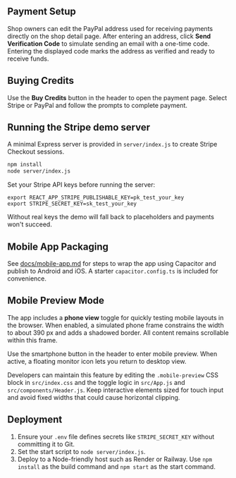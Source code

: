 ## Payment Setup

Shop owners can edit the PayPal address used for receiving payments directly on the shop detail page. After entering an address, click **Send Verification Code** to simulate sending an email with a one-time code. Entering the displayed code marks the address as verified and ready to receive funds.

## Buying Credits

Use the **Buy Credits** button in the header to open the payment page. Select Stripe or PayPal and follow the prompts to complete payment.

## Running the Stripe demo server

A minimal Express server is provided in `server/index.js` to create Stripe Checkout sessions.

```bash
npm install
node server/index.js
```

Set your Stripe API keys before running the server:

```
export REACT_APP_STRIPE_PUBLISHABLE_KEY=pk_test_your_key
export STRIPE_SECRET_KEY=sk_test_your_key
```

Without real keys the demo will fall back to placeholders and payments won't succeed.

## Mobile App Packaging

See [docs/mobile-app.md](docs/mobile-app.md) for steps to wrap the app using Capacitor and publish to Android and iOS. A starter `capacitor.config.ts` is included for convenience.

## Mobile Preview Mode

The app includes a **phone view** toggle for quickly testing mobile layouts in the browser. When enabled, a simulated phone frame constrains the width to about 390&nbsp;px and adds a shadowed border. All content remains scrollable within this frame.

Use the smartphone button in the header to enter mobile preview. When active, a floating monitor icon lets you return to desktop view.

Developers can maintain this feature by editing the `.mobile-preview` CSS block in `src/index.css` and the toggle logic in `src/App.js` and `src/components/Header.js`. Keep interactive elements sized for touch input and avoid fixed widths that could cause horizontal clipping.

## Deployment

1. Ensure your `.env` file defines secrets like `STRIPE_SECRET_KEY` without committing it to Git.
2. Set the start script to `node server/index.js`.
3. Deploy to a Node-friendly host such as Render or Railway. Use `npm install` as the build command and `npm start` as the start command.